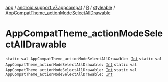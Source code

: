 [app](../../../index.md) / [android.support.v7.appcompat](../../index.md) / [R](../index.md) / [styleable](index.md) / [AppCompatTheme_actionModeSelectAllDrawable](.)

# AppCompatTheme_actionModeSelectAllDrawable

`static val AppCompatTheme_actionModeSelectAllDrawable: `[`Int`](https://kotlinlang.org/api/latest/jvm/stdlib/kotlin/-int/index.html)
`static val AppCompatTheme_actionModeSelectAllDrawable: `[`Int`](https://kotlinlang.org/api/latest/jvm/stdlib/kotlin/-int/index.html)
`static val AppCompatTheme_actionModeSelectAllDrawable: `[`Int`](https://kotlinlang.org/api/latest/jvm/stdlib/kotlin/-int/index.html)
`static val AppCompatTheme_actionModeSelectAllDrawable: `[`Int`](https://kotlinlang.org/api/latest/jvm/stdlib/kotlin/-int/index.html)